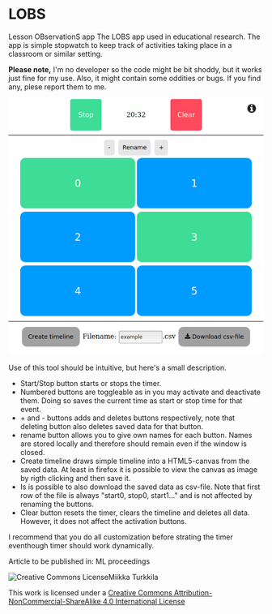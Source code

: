 # LOBS
Lesson OBservationS app
The LOBS app used in educational research. The app is simple stopwatch to keep track of activities taking place in a classroom or similar setting.

__Please note,__ I'm no developer so the code might be bit shoddy, but it works just fine for my use. Also, it might contain some oddities or bugs. If you find any, plese report them to me.

![The LOBS app](timer_running2.png)

Use of this tool should be intuitive, but here's a small description.

* Start/Stop button starts or stops the timer.
* Numbered buttons are toggleable as in you may activate and deactivate them. Doing so saves the current time as start or stop time for that event.
* \+ and - buttons adds and deletes buttons respectively, note that deleting button also deletes saved data for that button.
* rename button allows you to give own names for each button. Names are stored locally and therefore should remain even if the window is closed.
* Create timeline draws simple timeline into a HTML5-canvas from the saved data. At least in firefox it is possible to view the canvas as image by rigth clicking and then save it.
* Is is possible to also download the saved data as csv-file. Note that first row of the file is always "start0, stop0, start1..." and is not affected by renaming the buttons.
* Clear button resets the timer, clears the timeline and deletes all data. However, it does not affect the activation buttons.

I recommend that you do all customization before strating the timer eventhough timer should work dynamically.



Article to be published in: ML proceedings

![Creative Commons License](https://i.creativecommons.org/l/by-nc-sa/4.0/80x15.png)Miikka Turkkila

This work is licensed under a [Creative Commons Attribution-NonCommercial-ShareAlike 4.0 International License](http://creativecommons.org/licenses/by-nc-sa/4.0/)
